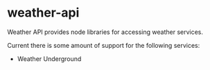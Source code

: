 weather-api
===========

Weather API provides node libraries for accessing weather services.

Current there is some amount of support for the following services:

* Weather Underground
